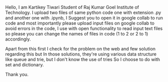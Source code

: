 Hello, I am Kartikey Tiwari Student of Raj Kumar Goel Institute of Technology.
I upload two files of same python code one with extension .py and another one with .ipynb,
I Suggest you to open it in google collab to run code and most importantly 
please upload input files on google collab to avoid errors in the code, 
I use with open functionality to read input text files so please you can change 
the names of files in code (1 to 2 or 2 to 1) accordingly.


Apart from this first I check for the problem on the web and few solution regarding this but In those solutions,
they're using various data structure like queue and trie, but I don't know the use of tries So I choose to do with set and dictionary.

Thank you.
